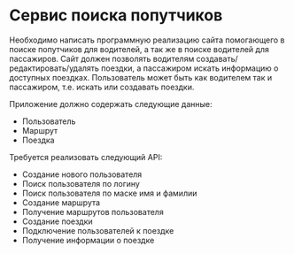 # Сервис поиска попутчиков
Необходимо написать программную реализацию сайта помогающего в поиске попутчиков для водителей, а так же в поиске водителей для пассажиров. Сайт должен позволять водителям создавать/редактировать/удалять поездки, а пассажиром искать информацию о доступных поездках. Пользователь может быть как водителем так и пассажиром, т.е. искать или создавать поездки.

Приложение должно содержать следующие данные:

* Пользователь
* Маршрут
* Поездка

Требуется реализовать следующий API:

* Создание нового пользователя
* Поиск пользователя по логину
* Поиск пользователя по маске имя и фамилии
* Создание маршрута
* Получение маршрутов пользователя
* Создание поездки
* Подключение пользователей к поездке
* Получение информации о поездке
